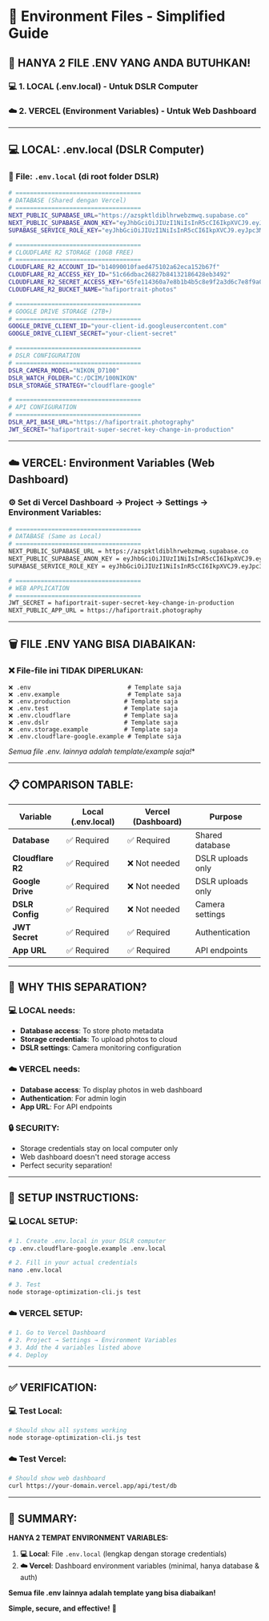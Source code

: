 # 🔧 Environment Files - Simplified Guide

## 🚨 **HANYA 2 FILE .ENV YANG ANDA BUTUHKAN!**

### **💻 1. LOCAL (.env.local) - Untuk DSLR Computer**
### **☁️ 2. VERCEL (Environment Variables) - Untuk Web Dashboard**

---

## 💻 **LOCAL: .env.local (DSLR Computer)**

### **📄 File: `.env.local` (di root folder DSLR)**
```bash
# ===================================
# DATABASE (Shared dengan Vercel)
# ===================================
NEXT_PUBLIC_SUPABASE_URL="https://azspktldiblhrwebzmwq.supabase.co"
NEXT_PUBLIC_SUPABASE_ANON_KEY="eyJhbGciOiJIUzI1NiIsInR5cCI6IkpXVCJ9.eyJpc3MiOiJzdXBhYmFzZSIsInJlZiI6ImF6c3BrdGxkaWJsaHJ3ZWJ6bXdxIiwicm9sZSI6ImFub24iLCJpYXQiOjE3NTM5NDQwNDQsImV4cCI6MjA2OTUyMDA0NH0.uKHB4K9hxUDTc0ZkwidCJv_Ev-oa99AflFvrFt_8MG8"
SUPABASE_SERVICE_ROLE_KEY="eyJhbGciOiJIUzI1NiIsInR5cCI6IkpXVCJ9.eyJpc3MiOiJzdXBhYmFzZSIsInJlZiI6ImF6c3BrdGxkaWJsaHJ3ZWJ6bXdxIiwicm9sZSI6InNlcnZpY2Vfcm9sZSIsImlhdCI6MTc1Mzk0NDA0NCwiZXhwIjoyMDY5NTIwMDQ0fQ.hk8vOgFoW3PJZxhw40sHiNyvNxbD4_c4x6fqBynvlmE"

# ===================================
# CLOUDFLARE R2 STORAGE (10GB FREE)
# ===================================
CLOUDFLARE_R2_ACCOUNT_ID="b14090010faed475102a62eca152b67f"
CLOUDFLARE_R2_ACCESS_KEY_ID="51c66dbac26827b84132186428eb3492"
CLOUDFLARE_R2_SECRET_ACCESS_KEY="65fe114360a7e8b1b4b5c8e9f2a3d6c7e8f9a0b1c2d3e4f5"
CLOUDFLARE_R2_BUCKET_NAME="hafiportrait-photos"

# ===================================
# GOOGLE DRIVE STORAGE (2TB+)
# ===================================
GOOGLE_DRIVE_CLIENT_ID="your-client-id.googleusercontent.com"
GOOGLE_DRIVE_CLIENT_SECRET="your-client-secret"

# ===================================
# DSLR CONFIGURATION
# ===================================
DSLR_CAMERA_MODEL="NIKON_D7100"
DSLR_WATCH_FOLDER="C:/DCIM/100NIKON"
DSLR_STORAGE_STRATEGY="cloudflare-google"

# ===================================
# API CONFIGURATION
# ===================================
DSLR_API_BASE_URL="https://hafiportrait.photography"
JWT_SECRET="hafiportrait-super-secret-key-change-in-production"
```

---

## ☁️ **VERCEL: Environment Variables (Web Dashboard)**

### **⚙️ Set di Vercel Dashboard → Project → Settings → Environment Variables:**

```bash
# ===================================
# DATABASE (Same as Local)
# ===================================
NEXT_PUBLIC_SUPABASE_URL = https://azspktldiblhrwebzmwq.supabase.co
NEXT_PUBLIC_SUPABASE_ANON_KEY = eyJhbGciOiJIUzI1NiIsInR5cCI6IkpXVCJ9.eyJpc3MiOiJzdXBhYmFzZSIsInJlZiI6ImF6c3BrdGxkaWJsaHJ3ZWJ6bXdxIiwicm9sZSI6ImFub24iLCJpYXQiOjE3NTM5NDQwNDQsImV4cCI6MjA2OTUyMDA0NH0.uKHB4K9hxUDTc0ZkwidCJv_Ev-oa99AflFvrFt_8MG8
SUPABASE_SERVICE_ROLE_KEY = eyJhbGciOiJIUzI1NiIsInR5cCI6IkpXVCJ9.eyJpc3MiOiJzdXBhYmFzZSIsInJlZiI6ImF6c3BrdGxkaWJsaHJ3ZWJ6bXdxIiwicm9sZSI6InNlcnZpY2Vfcm9sZSIsImlhdCI6MTc1Mzk0NDA0NCwiZXhwIjoyMDY5NTIwMDQ0fQ.hk8vOgFoW3PJZxhw40sHiNyvNxbD4_c4x6fqBynvlmE

# ===================================
# WEB APPLICATION
# ===================================
JWT_SECRET = hafiportrait-super-secret-key-change-in-production
NEXT_PUBLIC_APP_URL = https://hafiportrait.photography
```

---

## 🗑️ **FILE .ENV YANG BISA DIABAIKAN:**

### **❌ File-file ini TIDAK DIPERLUKAN:**
```
❌ .env                           # Template saja
❌ .env.example                   # Template saja
❌ .env.production               # Template saja
❌ .env.test                     # Template saja
❌ .env.cloudflare               # Template saja
❌ .env.dslr                     # Template saja
❌ .env.storage.example          # Template saja
❌ .env.cloudflare-google.example # Template saja
```

**Semua file .env.* lainnya adalah template/example saja!**

---

## 📋 **COMPARISON TABLE:**

| Variable | Local (.env.local) | Vercel (Dashboard) | Purpose |
|----------|-------------------|-------------------|---------|
| **Database** | ✅ Required | ✅ Required | Shared database |
| **Cloudflare R2** | ✅ Required | ❌ Not needed | DSLR uploads only |
| **Google Drive** | ✅ Required | ❌ Not needed | DSLR uploads only |
| **DSLR Config** | ✅ Required | ❌ Not needed | Camera settings |
| **JWT Secret** | ✅ Required | ✅ Required | Authentication |
| **App URL** | ✅ Required | ✅ Required | API endpoints |

---

## 🔄 **WHY THIS SEPARATION?**

### **💻 LOCAL needs:**
- **Database access**: To store photo metadata
- **Storage credentials**: To upload photos to cloud
- **DSLR settings**: Camera monitoring configuration

### **☁️ VERCEL needs:**
- **Database access**: To display photos in web dashboard
- **Authentication**: For admin login
- **App URL**: For API endpoints

### **🔒 SECURITY:**
- Storage credentials stay on local computer only
- Web dashboard doesn't need storage access
- Perfect security separation!

---

## 🚀 **SETUP INSTRUCTIONS:**

### **💻 LOCAL SETUP:**
```bash
# 1. Create .env.local in your DSLR computer
cp .env.cloudflare-google.example .env.local

# 2. Fill in your actual credentials
nano .env.local

# 3. Test
node storage-optimization-cli.js test
```

### **☁️ VERCEL SETUP:**
```bash
# 1. Go to Vercel Dashboard
# 2. Project → Settings → Environment Variables
# 3. Add the 4 variables listed above
# 4. Deploy
```

---

## ✅ **VERIFICATION:**

### **💻 Test Local:**
```bash
# Should show all systems working
node storage-optimization-cli.js test
```

### **☁️ Test Vercel:**
```bash
# Should show web dashboard
curl https://your-domain.vercel.app/api/test/db
```

---

## 🎯 **SUMMARY:**

**HANYA 2 TEMPAT ENVIRONMENT VARIABLES:**

1. **💻 Local**: File `.env.local` (lengkap dengan storage credentials)
2. **☁️ Vercel**: Dashboard environment variables (minimal, hanya database & auth)

**Semua file .env lainnya adalah template yang bisa diabaikan!**

**Simple, secure, and effective!** 🚀